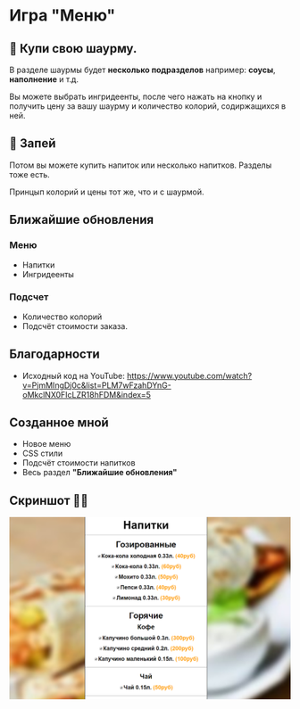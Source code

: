 # Игра "Меню"

## 🌯 Купи свою шаурму.

<p>В разделе шаурмы будет <b>несколько подразделов</b> например: <b>соусы</b>, <b>наполнение</b> и т.д.</p>
<p>Вы можете выбрать ингридеенты, после чего нажать на кнопку и получить цену за вашу шаурму и количество колорий, содиржащихся в ней.</p>

## 🍺 Запей

<p>Потом вы можете купить напиток или несколько напитков. Разделы тоже есть.</p>
<p>Принцып колорий и цены тот же, что и с шаурмой.</p>

## Ближайшие обновления

### Меню

* Напитки
* Ингридеенты

### Подсчет

* Количество колорий
* Подсчёт стоимости заказа.

## Благодарности

* Исходный код на YouTube: https://www.youtube.com/watch?v=PjmMIngDj0c&list=PLM7wFzahDYnG-oMkclNX0FIcLZR18hFDM&index=5

## Созданное мной

* Новое меню
* CSS стили
* Подсчёт стоимости напитков
* Весь раздел <b>"Ближайшие обновления"</b>

## Скриншот 🤳🏻

<img src="./immages/capture-20200119-162555.png">
